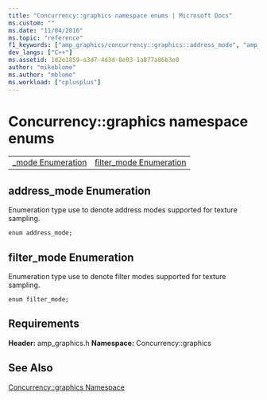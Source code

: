 ```yaml
---
title: "Concurrency::graphics namespace enums | Microsoft Docs"
ms.custom: ""
ms.date: "11/04/2016"
ms.topic: "reference"
f1_keywords: ["amp_graphics/concurrency::graphics::address_mode", "amp_graphics/concurrency::graphics::filter_mode"]
dev_langs: ["C++"]
ms.assetid: 1d2e1859-a3d7-4d3d-8e03-1a877a86b3e0
author: "mikeblome"
ms.author: "mblome"
ms.workload: ["cplusplus"]
---
```

# Concurrency::graphics namespace enums

|||
|-|-|
|[_mode Enumeration](#address_mode)|[filter_mode Enumeration](#filter_mode)|

##  <a name="address_mode"></a>  address_mode Enumeration

Enumeration type use to denote address modes supported for texture sampling.

```
enum address_mode;
```

##  <a name="filter_mode"></a>  filter_mode Enumeration

Enumeration type use to denote filter modes supported for texture sampling.

```
enum filter_mode;
```

## Requirements

**Header:** amp_graphics.h
**Namespace:** Concurrency::graphics

## See Also

[Concurrency::graphics Namespace](concurrency-graphics-namespace.md)
